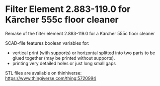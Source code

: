 # Filter Element 2.883-119.0 for Kärcher 555c floor cleaner

Remake of the filter element 2.883-119.0 for a Kärcher 555c floor cleaner

SCAD-file features boolean variables for:

- vertical print (with supports) or horizontal splitted into two parts to be glued together (may be printed without supports).
- printing very detailed holes or just long small gaps

STL files are available on thinhiverse: https://www.thingiverse.com/thing:5720994
